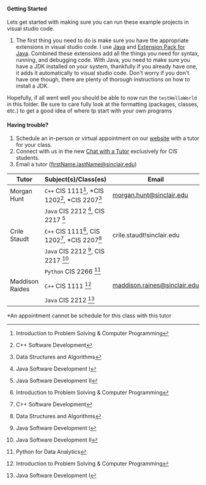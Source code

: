 #### Getting Started
 Lets get started with making sure you can run these example projects in visual studio code.

 1. The first thing you need to do is make sure you have the appropriate extensions in visual studio
 code. I use [Java](https://marketplace.visualstudio.com/items?itemName=Oracle.oracle-java) and [Extension Pack for Java](https://marketplace.visualstudio.com/items?itemName=vscjava.vscode-java-pack).
 Combined these extensions add all the things you need for syntax, running, and debugging code. With Java, you need to make sure you have a JDK installed on your system, thankfully if you already have one, it adds it automatically to visual studio code. Don't worry if you don't have one though, there are plenty of thorough instructions on how to install a JDK.

 Hopefully, if all went well you should be able to now run the `testHelloWorld` in this folder. Be sure to care fully look at the formatting (packages, classes, etc.) to get a good idea of where tp start with your own programs

 #### Having trouble?
 1. Schedule an in-person or virtual appointment on our [website](https://sinclair.edu/services/academic/tlc/) with a tutor for your class.
 2. Connect with us in the new [Chat with a Tutor](https://libanswers.sinclair.edu/chat/widget/0761f2eab578aad4d5b6378831a83d0c63fa133b8149726d7c7d5d1521769a41) exclusively for CIS students.
 3. Email a tutor (firstName.lastName@sinclair.edu)


 | Tutor | Subject(s)/Class(es) | Email |
 | --- | --- | ---|
 | Morgan Hunt | `C++` CIS 1111[^1], *CIS 1202[^2], *CIS 2207[^3] | morgan.hunt@sinclair.edu |
 |             | `Java` CIS 2212 [^4], CIS 2217 [^5]              |                          |
 | Crile Staudt | `C++` CIS 1111[^1], CIS 1202[^2], *CIS 2207[^3] | crile.staudt!sinclair.edu |
 |  | `Java` CIS 2212 [^4], CIS 2217 [^5] |    |
 |  | `Python` CIS 2266 [^6] |  |
 | Maddison Raides | `C++` CIS 1111 [^1] | maddison.raines@sinclair.edu |
 |  | `Java` CIS 2212 [^4] |  |
 *An appointment cannot be schedule for this class with this tutor

[^1]: Introduction to Problem Solving & Computer Programming
[^2]: C++ Software Development
[^3]: Data Structures and Algorithms
[^4]: Java Software Development I
[^5]: Java Software Development II
[^6]: Python for Data Analytics 

